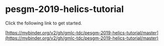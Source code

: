 # pesgm-2019-helics-tutorial

Click the following link to get started.

[https://mybinder.org/v2/gh/gmlc-tdc/pesgm-2019-helics-tutorial/master](https://mybinder.org/v2/gh/gmlc-tdc/pesgm-2019-helics-tutorial/master)
